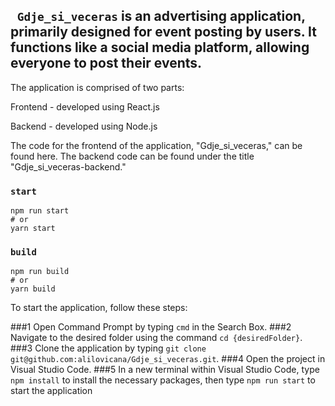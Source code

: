 

## ` Gdje_si_veceras` is an advertising application, primarily designed for event posting by users. It functions like a social media platform, allowing everyone to post their events.
The application is comprised of two parts:

Frontend - developed using React.js 

Backend - developed using Node.js

The code for the frontend of the application, "Gdje_si_veceras," can be found here. The backend code can be found under the title "Gdje_si_veceras-backend."


### `start`

```
npm run start
# or
yarn start
```

### `build`


```
npm run build
# or
yarn build
```

To start the application, follow these steps:

###1 Open Command Prompt by typing `cmd` in the Search Box.
###2 Navigate to the desired folder using the command `cd {desiredFolder}`.
###3 Clone the application by typing `git clone git@github.com:alilovicana/Gdje_si_veceras.git`.
###4 Open the project in Visual Studio Code.
###5 In a new terminal within Visual Studio Code, type  `npm install` to install the necessary packages, then type `npm run start` to start the application

                                   
                                                     
                                                     
